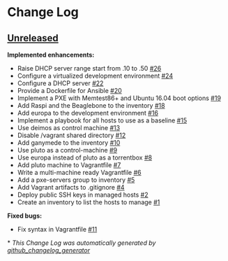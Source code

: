 # Change Log

## [Unreleased](https://github.com/ferrarimarco/home-lab/tree/HEAD)

**Implemented enhancements:**

- Raise DHCP server range start from .10 to .50 [\#26](https://github.com/ferrarimarco/home-lab/issues/26)
- Configure a virtualized development environment [\#24](https://github.com/ferrarimarco/home-lab/issues/24)
- Configure a DHCP server [\#22](https://github.com/ferrarimarco/home-lab/issues/22)
- Provide a Dockerfile for Ansible [\#20](https://github.com/ferrarimarco/home-lab/issues/20)
- Implement a PXE with Memtest86+ and Ubuntu 16.04 boot options [\#19](https://github.com/ferrarimarco/home-lab/issues/19)
- Add Raspi and the Beaglebone to the inventory [\#18](https://github.com/ferrarimarco/home-lab/issues/18)
- Add europa to the development environment [\#16](https://github.com/ferrarimarco/home-lab/issues/16)
- Implement a playbook for all hosts to use as a baseline [\#15](https://github.com/ferrarimarco/home-lab/issues/15)
- Use deimos as control machine [\#13](https://github.com/ferrarimarco/home-lab/issues/13)
- Disable /vagrant shared directory [\#12](https://github.com/ferrarimarco/home-lab/issues/12)
- Add ganymede to the inventory [\#10](https://github.com/ferrarimarco/home-lab/issues/10)
- Use pluto as a control-machine [\#9](https://github.com/ferrarimarco/home-lab/issues/9)
- Use europa instead of pluto as a torrentbox [\#8](https://github.com/ferrarimarco/home-lab/issues/8)
- Add pluto machine to Vagrantfile [\#7](https://github.com/ferrarimarco/home-lab/issues/7)
- Write a multi-machine ready Vagrantfile [\#6](https://github.com/ferrarimarco/home-lab/issues/6)
- Add a pxe-servers group to inventory [\#5](https://github.com/ferrarimarco/home-lab/issues/5)
- Add Vagrant artifacts to .gitignore [\#4](https://github.com/ferrarimarco/home-lab/issues/4)
- Deploy public SSH keys in managed hosts [\#2](https://github.com/ferrarimarco/home-lab/issues/2)
- Create an inventory to list the hosts to manage [\#1](https://github.com/ferrarimarco/home-lab/issues/1)

**Fixed bugs:**

- Fix syntax in Vagrantfile [\#11](https://github.com/ferrarimarco/home-lab/issues/11)



\* *This Change Log was automatically generated by [github_changelog_generator](https://github.com/skywinder/Github-Changelog-Generator)*
